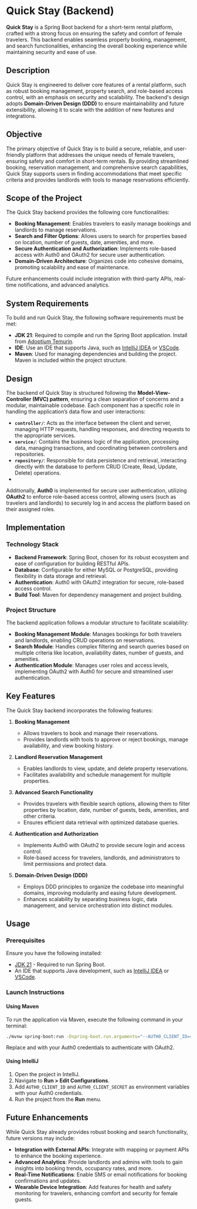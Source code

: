 # Quick Stay (Backend)

**Quick Stay** is a Spring Boot backend for a short-term rental platform, crafted with a strong focus on ensuring the safety and comfort of female travelers. This backend enables seamless property booking, management, and search functionalities, enhancing the overall booking experience while maintaining security and ease of use.

## Description
Quick Stay is engineered to deliver core features of a rental platform, such as robust booking management, property search, and role-based access control, with an emphasis on security and scalability. The backend's design adopts **Domain-Driven Design (DDD)** to ensure maintainability and future extensibility, allowing it to scale with the addition of new features and integrations.

## Objective
The primary objective of Quick Stay is to build a secure, reliable, and user-friendly platform that addresses the unique needs of female travelers, ensuring safety and comfort in short-term rentals. By providing streamlined booking, reservation management, and comprehensive search capabilities, Quick Stay supports users in finding accommodations that meet specific criteria and provides landlords with tools to manage reservations efficiently.


## Scope of the Project
The Quick Stay backend provides the following core functionalities:
- **Booking Management**: Enables travelers to easily manage bookings and landlords to manage reservations.
- **Search and Filter Options**: Allows users to search for properties based on location, number of guests, date, amenities, and more.
- **Secure Authentication and Authorization**: Implements role-based access with Auth0 and OAuth2 for secure user authentication.
- **Domain-Driven Architecture**: Organizes code into cohesive domains, promoting scalability and ease of maintenance.

Future enhancements could include integration with third-party APIs, real-time notifications, and advanced analytics.

## System Requirements
To build and run Quick Stay, the following software requirements must be met:
- **JDK 21**: Required to compile and run the Spring Boot application. Install from [Adoptium Temurin](https://adoptium.net/temurin/releases/).
- **IDE**: Use an IDE that supports Java, such as [IntelliJ IDEA](https://www.jetbrains.com/idea/download/) or [VSCode](https://code.visualstudio.com/download).
- **Maven**: Used for managing dependencies and building the project. Maven is included within the project structure.

## Design
The backend of Quick Stay is structured following the **Model-View-Controller (MVC) pattern**, ensuring a clean separation of concerns and a modular, maintainable codebase. Each component has a specific role in handling the application’s data flow and user interactions:
- **`controller/`**: Acts as the interface between the client and server, managing HTTP requests, handling responses, and directing requests to the appropriate services.
- **`service/`**: Contains the business logic of the application, processing data, managing transactions, and coordinating between controllers and repositories.
- **`repository/`**: Responsible for data persistence and retrieval, interacting directly with the database to perform CRUD (Create, Read, Update, Delete) operations.
- 
Additionally, **Auth0** is implemented for secure user authentication, utilizing **OAuth2** to enforce role-based access control, allowing users (such as travelers and landlords) to securely log in and access the platform based on their assigned roles.

## Implementation

### Technology Stack
- **Backend Framework**: Spring Boot, chosen for its robust ecosystem and ease of configuration for building RESTful APIs.
- **Database**: Configurable for either MySQL or PostgreSQL, providing flexibility in data storage and retrieval.
- **Authentication**: Auth0 with OAuth2 integration for secure, role-based access control.
- **Build Tool**: Maven for dependency management and project building.

### Project Structure
The backend application follows a modular structure to facilitate scalability:
- **Booking Management Module**: Manages bookings for both travelers and landlords, enabling CRUD operations on reservations.
- **Search Module**: Handles complex filtering and search queries based on multiple criteria like location, availability dates, number of guests, and amenities.
- **Authentication Module**: Manages user roles and access levels, implementing OAuth2 with Auth0 for secure and streamlined user authentication.


## Key Features
The Quick Stay backend incorporates the following features:

1. **Booking Management**  
   - Allows travelers to book and manage their reservations.
   - Provides landlords with tools to approve or reject bookings, manage availability, and view booking history.
   
2. **Landlord Reservation Management**  
   - Enables landlords to view, update, and delete property reservations.
   - Facilitates availability and schedule management for multiple properties.

3. **Advanced Search Functionality**  
   - Provides travelers with flexible search options, allowing them to filter properties by location, date, number of guests, beds, amenities, and other criteria.
   - Ensures efficient data retrieval with optimized database queries.

4. **Authentication and Authorization**  
   - Implements Auth0 with OAuth2 to provide secure login and access control.
   - Role-based access for travelers, landlords, and administrators to limit permissions and protect data.

5. **Domain-Driven Design (DDD)**  
   - Employs DDD principles to organize the codebase into meaningful domains, improving modularity and easing future development.
   - Enhances scalability by separating business logic, data management, and service orchestration into distinct modules.


## Usage

### Prerequisites
Ensure you have the following installed:
- [JDK 21](https://adoptium.net/temurin/releases/) - Required to run Spring Boot.
- An IDE that supports Java development, such as [IntelliJ IDEA](https://www.jetbrains.com/idea/download) or [VSCode](https://code.visualstudio.com/download).

### Launch Instructions

#### Using Maven
To run the application via Maven, execute the following command in your terminal:
```bash
./mvnw spring-boot:run -Dspring-boot.run.arguments="--AUTH0_CLIENT_ID=<client-id> --AUTH0_CLIENT_SECRET=<client-secret>"
```
Replace <client-id> and <client-secret> with your Auth0 credentials to authenticate with OAuth2.



#### Using IntelliJ
1. Open the project in IntelliJ.
2. Navigate to **Run > Edit Configurations**.
3. Add `AUTH0_CLIENT_ID` and `AUTH0_CLIENT_SECRET` as environment variables with your Auth0 credentials.
4. Run the project from the **Run** menu.

## Future Enhancements
While Quick Stay already provides robust booking and search functionality, future versions may include:

- **Integration with External APIs**: Integrate with mapping or payment APIs to enhance the booking experience.
- **Advanced Analytics**: Provide landlords and admins with tools to gain insights into booking trends, occupancy rates, and more.
- **Real-Time Notifications**: Enable SMS or email notifications for booking confirmations and updates.
- **Wearable Device Integration**: Add features for health and safety monitoring for travelers, enhancing comfort and security for female guests.

